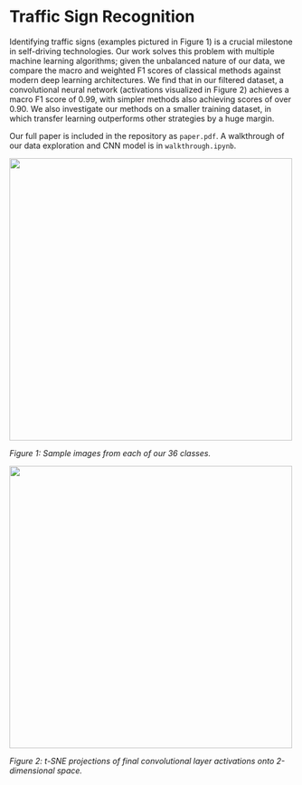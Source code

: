 # Traffic Sign Recognition

Identifying traffic signs (examples pictured in Figure 1) is a crucial milestone in self-driving technologies. Our work solves this problem with multiple machine learning algorithms; given the unbalanced nature of our data, we compare the macro and weighted F1 scores of classical methods against modern deep learning architectures. We find that in our filtered dataset, a convolutional neural network (activations visualized in Figure 2) achieves a macro F1 score of 0.99, with simpler methods also achieving scores of over 0.90. We also investigate our methods on a smaller training dataset, in which transfer learning outperforms other strategies by a huge margin.

Our full paper is included in the repository as `paper.pdf`. A walkthrough of our data exploration and CNN model is in `walkthrough.ipynb`.

<img src="https://user-images.githubusercontent.com/34076345/206936373-869c144d-b28d-480f-b284-95dfd3d308e8.png" width="500">

*Figure 1: Sample images from each of our 36 classes.*

<img src="https://user-images.githubusercontent.com/34076345/206936514-f5919b6a-b481-482b-98e2-f6d4ec2634c0.png" width="500">

*Figure 2: t-SNE projections of final convolutional layer activations onto 2-dimensional space.*
